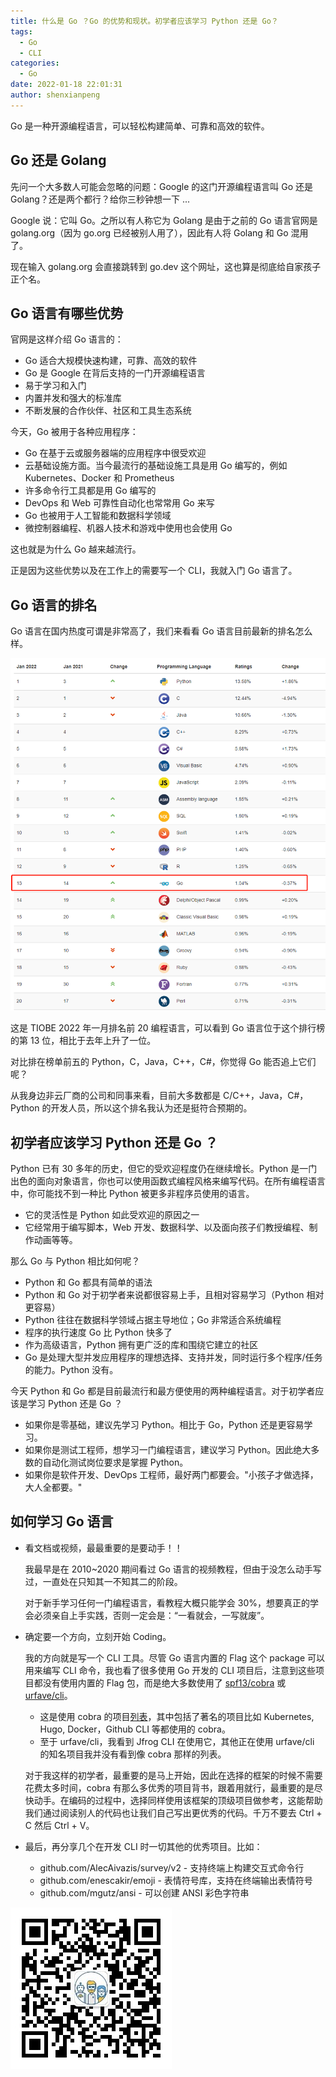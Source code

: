 ```yaml
---
title: 什么是 Go ？Go 的优势和现状。初学者应该学习 Python 还是 Go？
tags:
  - Go
  - CLI
categories:
  - Go
date: 2022-01-18 22:01:31
author: shenxianpeng
---
```


Go 是一种开源编程语言，可以轻松构建简单、可靠和高效的软件。

## Go 还是 Golang

先问一个大多数人可能会忽略的问题：Google 的这门开源编程语言叫 Go 还是 Golang？还是两个都行？给你三秒钟想一下 ...

Google 说：它叫 Go。之所以有人称它为 Golang 是由于之前的 Go 语言官网是 golang.org（因为 go.org 已经被别人用了），因此有人将 Golang 和 Go 混用了。

现在输入 golang.org 会直接跳转到 go.dev 这个网址，这也算是彻底给自家孩子正个名。

## Go 语言有哪些优势

官网是这样介绍 Go 语言的：

* Go 适合大规模快速构建，可靠、高效的软件
* Go 是 Google 在背后支持的一门开源编程语言
* 易于学习和入门
* 内置并发和强大的标准库
* 不断发展的合作伙伴、社区和工具生态系统

今天，Go 被用于各种应用程序：

* Go 在基于云或服务器端的应用程序中很受欢迎
* 云基础设施方面。当今最流行的基础设施工具是用 Go 编写的，例如 Kubernetes、Docker 和 Prometheus
* 许多命令行工具都是用 Go 编写的
* DevOps 和 Web 可靠性自动化也常常用 Go 来写
* Go 也被用于人工智能和数据科学领域
* 微控制器编程、机器人技术和游戏中使用也会使用 Go

这也就是为什么 Go 越来越流行。

正是因为这些优势以及在工作上的需要写一个 CLI，我就入门 Go 语言了。

## Go 语言的排名

Go 语言在国内热度可谓是非常高了，我们来看看 Go 语言目前最新的排名怎么样。

<!-- more -->

![Go语言排名](what-is-go/tiobe-index-go.png)

这是 TIOBE 2022 年一月排名前 20 编程语言，可以看到 Go 语言位于这个排行榜的第 13 位，相比于去年上升了一位。

对比排在榜单前五的 Python，C，Java，C++，C#，你觉得 Go 能否追上它们呢？

从我身边非云厂商的公司和同事来看，目前大多数都是 C/C++，Java，C#，Python 的开发人员，所以这个排名我认为还是挺符合预期的。

## 初学者应该学习 Python 还是 Go ？

Python 已有 30 多年的历史，但它的受欢迎程度仍在继续增长。Python 是一门出色的面向对象语言，你也可以使用函数式编程风格来编写代码。在所有编程语言中，你可能找不到一种比 Python 被更多非程序员使用的语言。

* 它的灵活性是 Python 如此受欢迎的原因之一
* 它经常用于编写脚本，Web 开发、数据科学、以及面向孩子们教授编程、制作动画等等。

那么 Go 与 Python 相比如何呢？

* Python 和 Go 都具有简单的语法
* Python 和 Go 对于初学者来说都很容易上手，且相对容易学习（Python 相对更容易）
* Python 往往在数据科学领域占据主导地位；Go 非常适合系统编程
* 程序的执行速度 Go 比 Python 快多了
* 作为高级语言，Python 拥有更广泛的库和围绕它建立的社区
* Go 是处理大型并发应用程序的理想选择、支持并发，同时运行多个程序/任务的能力。Python 没有。

今天 Python 和 Go 都是目前最流行和最方便使用的两种编程语言。对于初学者应该是学习 Python 还是 Go ？

* 如果你是零基础，建议先学习 Python。相比于 Go，Python 还是更容易学习。
* 如果你是测试工程师，想学习一门编程语言，建议学习 Python。因此绝大多数的自动化测试岗位要求是掌握 Python。
* 如果你是软件开发、DevOps 工程师，最好两门都要会。"小孩子才做选择，大人全都要。"

## 如何学习 Go 语言

* 看文档或视频，最最重要的是要动手！！

  我最早是在 2010~2020 期间看过 Go 语言的视频教程，但由于没怎么动手写过，一直处在只知其一不知其二的阶段。

  对于新手学习任何一门编程语言，看教程大概只能学会 30%，想要真正的学会必须亲自上手实践，否则一定会是：“一看就会，一写就废”。

* 确定要一个方向，立刻开始 Coding。

  我的方向就是写一个 CLI 工具。尽管 Go 语言内置的 Flag 这个 package 可以用来编写 CLI 命令，我也看了很多使用 Go 开发的 CLI 项目后，注意到这些项目都没有使用内置的 Flag 包，而是绝大多数使用了 [spf13/cobra](https://github.com/spf13/cobra) 或 [urfave/cli](https://github.com/urfave/cli)。

  * 这是使用 cobra 的项目[列表](https://github.com/spf13/cobra/blob/master/projects_using_cobra.md)，其中包括了著名的项目比如 Kubernetes, Hugo, Docker，Github CLI 等都使用的 cobra。
  * 至于 urfave/cli，我看到 Jfrog CLI 在使用它，其他正在使用 urfave/cli 的知名项目我并没有看到像 cobra 那样的列表。

  对于我这样的初学者，最重要的是马上开始，因此在选择的框架的时候不需要花费太多时间，cobra 有那么多优秀的项目背书，跟着用就行，最重要的是尽快动手。在编码的过程中，选择同样使用该框架的顶级项目做参考，这能帮助我们通过阅读别人的代码也让我们自己写出更优秀的代码。千万不要去 Ctrl + C 然后 Ctrl + V。

* 最后，再分享几个在开发 CLI 时一切其他的优秀项目。比如：

  * github.com/AlecAivazis/survey/v2 - 支持终端上构建交互式命令行
  * github.com/enescakir/emoji - 表情符号库，支持在终端输出表情符号
  * github.com/mgutz/ansi - 可以创建 ANSI 彩色字符串

![ ](https://github.com/shenxianpeng/shenxianpeng.github.io/blob/master/about/index/qrcode.jpg?raw=true)
